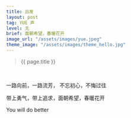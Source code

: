 ```yaml
---
title: 出发
layout: post
tag: YUE 声
level: 无
brief: 面朝希望，春暖花开
image_url: "/assets/images/yue.jpeg"
theme_image: "/assets/images/theme_hello.jpg"
---
```


>{{ page.title }}

<br />

一路向前，一路流芳， 不忘初心，不悔过往

带上勇气，带上追求，面朝希望，春暖花开

You will do better

